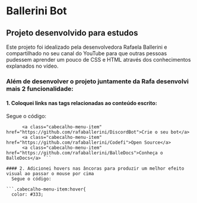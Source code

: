 # Ballerini Bot
## Projeto desenvolvido para estudos 
Este projeto foi idealizado pela desenvolvedora Rafaela Ballerini e compartilhado no seu canal do YouTube para que outras pessoas pudessem aprender um pouco de CSS e HTML através dos conhecimentos explanados no vídeo.

### Além de desenvolver o projeto juntamente da Rafa desenvolvi mais 2 funcionalidade:

#### 1. Coloquei links nas tags <a> relacionadas ao conteúdo escrito:
  Segue o código:

```  <a class="cabecalho-menu-item" href="https://discord.gg/wagxzStdcR">Comunidade Ballerini</a>
      <a class="cabecalho-menu-item" href="https://github.com/rafaballerini/DiscordBot">Crie o seu bot</a>
      <a class="cabecalho-menu-item" href="https://github.com/rafaballerini/Codefi">Open Source</a>
      <a class="cabecalho-menu-item" href="https://github.com/rafaballerini/BalleDocs">Conheça o BalleDocs</a> ```
  
#### 2. Adicionei hovers nas âncoras para produzir um melhor efeito visual ao passar o mouse por cima
  Segue o código:
  
```.cabecalho-menu-item:hover{
  color: #333;
```
